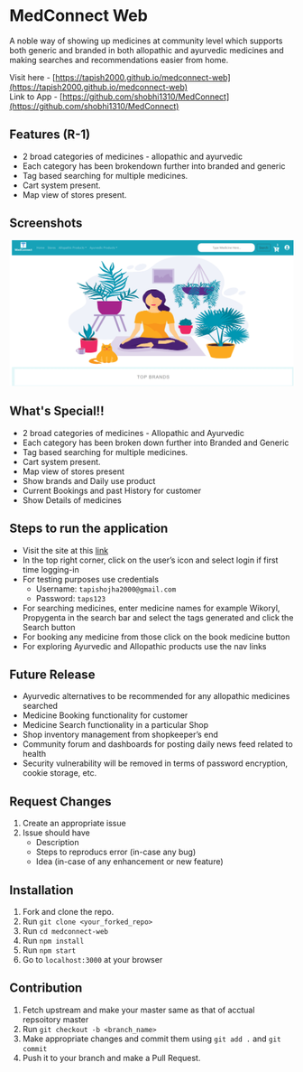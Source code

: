 # MedConnect Web

A noble way of showing up medicines at community level which supports both generic and branded in both allopathic and ayurvedic medicines and making searches and recommendations easier from home.

Visit here - [https://tapish2000.github.io/medconnect-web](https://tapish2000.github.io/medconnect-web)   
Link to App - [https://github.com/shobhi1310/MedConnect](https://github.com/shobhi1310/MedConnect)

## Features (R-1)
 - 2 broad categories of medicines - allopathic and ayurvedic
 - Each category has been brokendown further into branded and generic
 - Tag based searching for multiple medicines.
 - Cart system present.
 - Map view of stores present.
## Screenshots
![Home Page](screenshots/Home.png "Home Page")

## What's Special!!
- 2 broad categories of medicines - Allopathic and Ayurvedic
- Each category has been broken down further into Branded and Generic
- Tag based searching for multiple medicines.
- Cart system present.
- Map view of stores present
- Show brands and Daily use product
- Current Bookings and past History for customer
- Show Details of medicines

## Steps to run the application
- Visit the site at this [link](https://tapish2000.github.io/medconnect-web/#/)
- In the top right corner, click on the user’s icon and select login if first time logging-in
- For testing purposes use credentials
   - Username: `tapishojha2000@gmail.com`
   - Password: `taps123`
- For searching medicines, enter medicine names for example Wikoryl, Propygenta in the search bar and select the tags generated and click the Search button
- For booking any medicine from those click on the book medicine button
- For exploring Ayurvedic and Allopathic products use the nav links

## Future Release
- Ayurvedic alternatives to be recommended for any allopathic medicines searched
- Medicine Booking functionality for customer
- Medicine Search functionality in a particular Shop
- Shop inventory management from shopkeeper’s end
- Community forum and dashboards for posting daily news feed related to health
- Security vulnerability will be removed in terms of password encryption, cookie storage, etc.

## Request Changes
 1. Create an appropriate issue
 2. Issue should have
    - Description
    - Steps to reproducs error (in-case any bug)
    - Idea (in-case of any enhancement or new feature)
## Installation
 1. Fork and clone the repo.
 2. Run `git clone <your_forked_repo>`
 3. Run `cd medconnect-web`
 4. Run `npm install`
 5. Run `npm start`
 6. Go to `localhost:3000` at your browser
## Contribution
 1. Fetch upstream and make your master same as that of acctual repsoitory master
 2. Run `git checkout -b <branch_name>`
 3. Make appropriate changes and commit them using `git add .` and `git commit`
 4. Push it to your branch and make a Pull Request.
